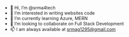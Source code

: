 - 👋 Hi, I’m @srma4tech
- 👀 I’m interested in writing websites code
- 🌱 I’m currently learning Azure, MERN
- 💞️ I’m looking to collaborate on Full Stack Development
- 📫 I am always available at srmag1295@gmail.com

<!---
srma4tech/srma4tech is a ✨ special ✨ repository because its `README.md` (this file) appears on your GitHub profile.
You can click the Preview link to take a look at your changes.
--->
